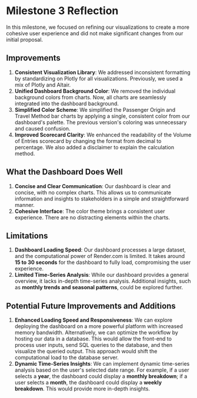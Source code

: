 # Milestone 3 Reflection  

In this milestone, we focused on refining our visualizations to create a more cohesive user experience and did not make significant changes from our initial proposal.

## Improvements  

1. **Consistent Visualization Library**: We addressed inconsistent formatting by standardizing on Plotly for all visualizations. Previously, we used a mix of Plotly and Altair.  
2. **Unified Dashboard Background Color**: We removed the individual background colors from charts. Now, all charts are seamlessly integrated into the dashboard background.  
3. **Simplified Color Scheme**: We simplified the Passenger Origin and Travel Method bar charts by applying a single, consistent color from our dashboard's palette. The previous version's coloring was unnecessary and caused confusion.  
4. **Improved Scorecard Clarity**: We enhanced the readability of the Volume of Entries scorecard by changing the format from decimal to percentage. We also added a disclaimer to explain the calculation method.  

## What the Dashboard Does Well  

1. **Concise and Clear Communication**: Our dashboard is clear and concise, with no complex charts. This allows us to communicate information and insights to stakeholders in a simple and straightforward manner.  
2. **Cohesive Interface**: The color theme brings a consistent user experience. There are no distracting elements within the charts.  

## Limitations  

1. **Dashboard Loading Speed**: Our dashboard processes a large dataset, and the computational power of Render.com is limited. It takes around **15 to 30 seconds** for the dashboard to fully load, compromising the user experience.  
2. **Limited Time-Series Analysis**: While our dashboard provides a general overview, it lacks in-depth time-series analysis. Additional insights, such as **monthly trends and seasonal patterns**, could be explored further.  

## Potential Future Improvements and Additions  

1. **Enhanced Loading Speed and Responsiveness**: We can explore deploying the dashboard on a more powerful platform with increased memory bandwidth. Alternatively, we can optimize the workflow by hosting our data in a database. This would allow the front-end to process user inputs, send SQL queries to the database, and then visualize the queried output. This approach would shift the computational load to the database server.  
2. **Dynamic Time-Series Insights**: We can implement dynamic time-series analysis based on the user's selected date range. For example, if a user selects a **year**, the dashboard could display a **monthly breakdown**; if a user selects a **month**, the dashboard could display a **weekly breakdown**. This would provide more in-depth insights.  
